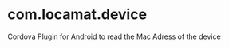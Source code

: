 com.locamat.device
==================

Cordova Plugin for Android to read the Mac Adress of the device
